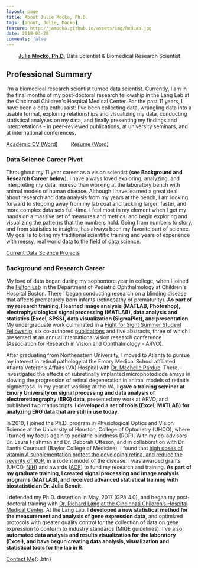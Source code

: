 ```yaml
---
layout: page
title: About Julie Mocko, Ph.D.
tags: [about, Julie, Mocko]
feature: http://jamocko.github.io/assets/img/RedLab.jpg
date: 2018-03-28
comments: false
---
```

    
<center><a href="http://juliemocko.com/"><b>Julie Mocko, Ph.D.</b></a> Data Scientist & Biomedical Research Scientist</center>

## Professional Summary

I'm a biomedical research scientist turned data scientist. Currently, I am in the final months of my post-doctoral research fellowship in the Lang Lab at the Cincinnati Children's Hospital Medical Center.  For the past 11 years, I have been a data enthusaist: I've been collecting data, wrangling data into a usable format, exploring relationships and visualizing my data, conducting statistical analyses on my data, and finally presenting my findings and interpretations - in peer-reviewed publications, at university seminars, and at international conferences.

<a href="http://jamocko.github.io/assets/docs/JulieMocko_CV.docx" class="btn btn-info">Academic CV (Word)</a> &emsp; &emsp;<a href="http://jamocko.github.io/assets/docs/JulieMocko_Resume.docx" class="btn btn-info">Resume (Word)</a>

### Data Science Career Pivot
Throughout my 11 year career as a vision scientist (**see Background and Research Career below**), I have always loved exploring, analyzing, and interpreting my data, moreso than working at the laboratory bench with animal models of human disease.  Although I have learned a great deal about research and data analysis from my years at the bench, I am looking forward to stepping away from my lab coat and tackling larger, faster, and more complex data sets full-time.  I feel most in my element when I get my hands on a massive set of measures and metrics, and begin exploring and visualizing the patterns that the numbers hold.  Going from numbers to story, and from statistics to insights, has always been my favorite part of science.  My goal is to bring my traditional scientific training and years of experience with messy, real world data to the field of data science.

<div markdown="0"><a href="http://juliemocko.com/projects/" class="btn btn-info">Current Data Science Projects</a></div>

### Background and Research Career
My love of data began during my sophomore year in college, when I joined the [Fulton Lab](http://www.infantvision.org/alumni--collaborators.html) in the Department of Pediatric Ophthalmology at Children's Hospital Boston. There I began conducting research on a blinding disease that affects prematurely born infants (retinopathy of prematurity).  **As part of my research training, I learned image analysis (MATLAB, Photoshop), electrophysiological signal processing (MATLAB), data analysis and statistics (Excel, SPSS), data visualization (SigmaPlot), and presentation**. My undergraduate work culminated in a [Fight for Sight Summer Student Fellowship](https://www.fightforsight.org/Grants/Awardees/AwardeeProfile/profile/1979/), six co-authored [publications](https://scholar.google.com/citations?user=99ESO_8AAAAJ&hl=en ) and five abstracts, three of which I presented at an annual international vision research conference (Association for Research in Vision and Ophthalmology  - ARVO). 

After graduating from Northeastern University, I moved to Atlanta to pursue my interest in retinal pathology at the Emory Medical School affiliated Atlanta Veteran’s Affairs (VA) Hospital with [Dr. Machelle Pardue](http://www.varrd.emory.edu/people/machelle-pardue/). There, I investigated the effects of subretinally implanted microphotodiode arrays in slowing the progression of retinal degeneration in animal models of retinitis pigmentosa. In my year of working at the VA, **I gave a training seminar at Emory University on signal processing and data analysis of electroretinography (ERG) data**, presented my work at ARVO, and published two manuscripts.  **I developed a set of tools (Excel, MATLAB) for analyzing ERG data that are still in use today**.

In 2010, I joined the Ph.D. program in Physiological Optics and Vision Science at the University of Houston, College of Optometry (UHCO), where I turned my focus again to pediatric blindness (ROP). With my co-advisors Dr. Laura Frishman and Dr. Deborah Otteson, and in collaboration with Dr. Xanthi Couroucli (Baylor College of Medicine), I found that [high doses of vitamin A supplementation protect the developing retina, and reduce the severity of ROP](http://optometrytimes.modernmedicine.com/optometrytimes/news/new-research-and-product-launches-kick-aao-meeting?page=0,9), in a rodent model of the disease. I was awarded grants (UHCO, [NIH](http://grantome.com/grant/NIH/P30-EY007551-02)) and awards ([AOF](https://www.aaopt.org/home/aaof/programs/programs-for-graduate-students/programs-graduates/ezell-fellows-historical-listing)) to fund my research and training.  **As part of my graduate training, I created signal processing and image analysis programs (MATLAB), and received advanced statistical training with biostatistician Dr. Julia Benoit.**

I defended my Ph.D. dissertion in May, 2017 (GPA 4.0), and began my post-doctoral training with [Dr. Richard Lang at the Cincinnati Children’s Hospital Medical Center](https://www.cincinnatichildrens.org/research/divisions/o/ophthalmology/labs/lang).  At the Lang Lab, I **developed a new statistical method for the measurement and analysis of gene expression data**, and optimized protocols with greater quality control for the collection of data on gene expression to conform to industry standards (MIQE guidelines).  I've also  **automated data analysis and results visualization for the laboratory (Excel), and have begun creating data analysis, visualization and statistical tools for the lab in R.**

      
[Contact Me](mailto:jmocko@gmail.com){: .btn}
